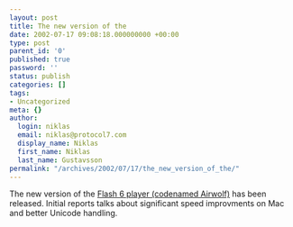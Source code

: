 ```yaml
---
layout: post
title: The new version of the
date: 2002-07-17 09:08:18.000000000 +00:00
type: post
parent_id: '0'
published: true
password: ''
status: publish
categories: []
tags:
- Uncategorized
meta: {}
author:
  login: niklas
  email: niklas@protocol7.com
  display_name: Niklas
  first_name: Niklas
  last_name: Gustavsson
permalink: "/archives/2002/07/17/the_new_version_of_the/"
---
```

The new version of the [Flash 6 player (codenamed Airwolf)](http://radio.weblogs.com/0106797/2002/07/16.html#a207) has been released. Initial reports talks about significant speed improvments on Mac and better Unicode handling.

